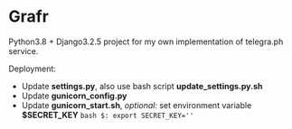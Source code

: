 # Grafr
Python3.8 + Django3.2.5 project for my own implementation of telegra.ph service.

Deployment:
* Update **settings.py**, also use bash script **update_settings.py.sh**
* Update **gunicorn_config.py**
* Update **gunicorn_start.sh**, *optional:* set environment variable **$SECRET_KEY** `bash $: export SECRET_KEY=''`
